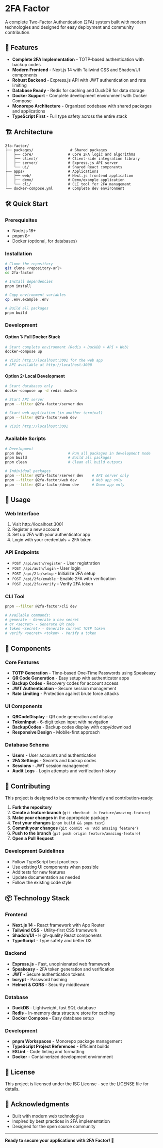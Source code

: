 # 2FA Factor

A complete Two-Factor Authentication (2FA) system built with modern technologies and designed for easy deployment and community contribution.

## 🚀 Features

- **Complete 2FA Implementation** - TOTP-based authentication with backup codes
- **Modern Frontend** - Next.js 14 with Tailwind CSS and Shadcn/UI components
- **Robust Backend** - Express.js API with JWT authentication and rate limiting
- **Database Ready** - Redis for caching and DuckDB for data storage
- **Docker Support** - Complete development environment with Docker Compose
- **Monorepo Architecture** - Organized codebase with shared packages and applications
- **TypeScript First** - Full type safety across the entire stack

## 🏗️ Architecture

```
2fa-factor/
├── packages/                 # Shared packages
│   ├── core/                # Core 2FA logic and algorithms
│   ├── client/              # Client-side integration library  
│   ├── server/              # Express.js API server
│   └── ui/                  # Shared React components
├── apps/                    # Applications
│   ├── web/                 # Next.js frontend application
│   ├── demo/                # Demo/example application
│   └── cli/                 # CLI tool for 2FA management
└── docker-compose.yml       # Complete dev environment
```

## 🛠️ Quick Start

### Prerequisites

- Node.js 18+
- pnpm 8+
- Docker (optional, for databases)

### Installation

```bash
# Clone the repository
git clone <repository-url>
cd 2fa-factor

# Install dependencies
pnpm install

# Copy environment variables
cp .env.example .env

# Build all packages
pnpm build
```

### Development

#### Option 1: Full Docker Stack
```bash
# Start complete environment (Redis + DuckDB + API + Web)
docker-compose up

# Visit http://localhost:3001 for the web app
# API available at http://localhost:3000
```

#### Option 2: Local Development
```bash
# Start databases only
docker-compose up -d redis duckdb

# Start API server
pnpm --filter @2fa-factor/server dev

# Start web application (in another terminal)
pnpm --filter @2fa-factor/web dev

# Visit http://localhost:3001
```

### Available Scripts

```bash
# Development
pnpm dev                     # Run all packages in development mode
pnpm build                   # Build all packages
pnpm clean                   # Clean all build outputs

# Individual packages
pnpm --filter @2fa-factor/server dev    # API server only
pnpm --filter @2fa-factor/web dev       # Web app only
pnpm --filter @2fa-factor/demo dev      # Demo app only
```

## 📱 Usage

### Web Interface
1. Visit http://localhost:3001
2. Register a new account
3. Set up 2FA with your authenticator app
4. Login with your credentials + 2FA token

### API Endpoints
- `POST /api/auth/register` - User registration
- `POST /api/auth/login` - User login
- `POST /api/2fa/setup` - Initialize 2FA setup
- `POST /api/2fa/enable` - Enable 2FA with verification
- `POST /api/2fa/verify` - Verify 2FA token

### CLI Tool
```bash
pnpm --filter @2fa-factor/cli dev

# Available commands:
# generate - Generate a new secret
# qr <secret> - Generate QR code
# token <secret> - Generate current TOTP token
# verify <secret> <token> - Verify a token
```

## 🔧 Components

### Core Features
- **TOTP Generation** - Time-based One-Time Passwords using Speakeasy
- **QR Code Generation** - Easy setup with authenticator apps
- **Backup Codes** - Recovery codes for account access
- **JWT Authentication** - Secure session management
- **Rate Limiting** - Protection against brute force attacks

### UI Components
- **QRCodeDisplay** - QR code generation and display
- **TokenInput** - 6-digit token input with navigation
- **BackupCodes** - Backup codes display with copy/download
- **Responsive Design** - Mobile-first approach

### Database Schema
- **Users** - User accounts and authentication
- **2FA Settings** - Secrets and backup codes
- **Sessions** - JWT session management
- **Audit Logs** - Login attempts and verification history

## 🤝 Contributing

This project is designed to be community-friendly and contribution-ready:

1. **Fork the repository**
2. **Create a feature branch** (`git checkout -b feature/amazing-feature`)
3. **Make your changes** in the appropriate package
4. **Test your changes** (`pnpm build && pnpm test`)
5. **Commit your changes** (`git commit -m 'Add amazing feature'`)
6. **Push to the branch** (`git push origin feature/amazing-feature`)
7. **Open a Pull Request**

### Development Guidelines
- Follow TypeScript best practices
- Use existing UI components when possible
- Add tests for new features
- Update documentation as needed
- Follow the existing code style

## 📦 Technology Stack

### Frontend
- **Next.js 14** - React framework with App Router
- **Tailwind CSS** - Utility-first CSS framework
- **Shadcn/UI** - High-quality React components
- **TypeScript** - Type safety and better DX

### Backend
- **Express.js** - Fast, unopinionated web framework
- **Speakeasy** - 2FA token generation and verification
- **JWT** - Secure authentication tokens
- **bcrypt** - Password hashing
- **Helmet & CORS** - Security middleware

### Database
- **DuckDB** - Lightweight, fast SQL database
- **Redis** - In-memory data structure store for caching
- **Docker Compose** - Easy database setup

### Development
- **pnpm Workspaces** - Monorepo package management
- **TypeScript Project References** - Efficient builds
- **ESLint** - Code linting and formatting
- **Docker** - Containerized development environment

## 📄 License

This project is licensed under the ISC License - see the LICENSE file for details.

## 🙏 Acknowledgments

- Built with modern web technologies
- Inspired by best practices in 2FA implementation
- Designed for the open source community

---

**Ready to secure your applications with 2FA Factor!** 🔐